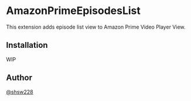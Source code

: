 # AmazonPrimeEpisodesList

This extension adds episode list view to Amazon Prime Video Player View.

## Installation
WIP

## Author
[@shsw228](https://twitter.com/shsw228)
